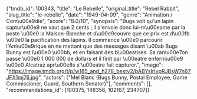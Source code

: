 {"tmdb_id": 100343, "title": "Le Rebelle", "original_title": "Rebel Rabbit", "slug_title": "le-rebelle", "date": "1949-04-09", "genre": "Animation / Com\u00e9die", "score": "8.0/10", "synopsis": "Bugs voit qu'un lapin captur\u00e9 ne vaut que 2 cents ; il s'envoie donc lui-m\u00eame par la poste \u00e0 la Maison-Blanche et d\u00e9couvre que ce prix est d\u00fb \u00e0 la pacification des lapins. Il commence \u00e0 parcourir l'Am\u00e9rique en ne mettant que des messages disant \u00ab Bugs Bunny est l\u00e0 \u00bb, et en faisant des b\u00eatises. Sa ran\u00e7on passe \u00e0 1 000 000 de dollars et il finit par \u00eatre enferm\u00e9 \u00e0 Alcatraz apr\u00e8s s'\u00eatre fait capturer.", "image": "https://image.tmdb.org/t/p/w185_and_h278_bestv2/bABYsIrIvpRJBsW7n67JFX1mj76.jpg", "actors": ["Mel Blanc (Bugs Bunny, Postal Employee, Game Commissioner, Guard, Southern Senator)"], "comments": [], "recommandations_id": [100375, 148356, 102167, 234707]}